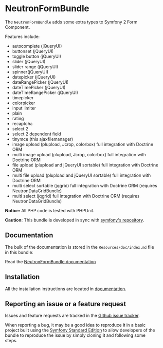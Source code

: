 NeutronFormBundle
=================
The `NeutronFormBundle` adds some extra types to Symfony 2 Form Component. 

Features include:

- autocomplete (jQueryUI)
- buttonset (jQueryUI)
- toggle button (jQueryUI)
- slider (jQueryUI)
- slider range (jQueryUI)
- spinner(jQueryUI)
- datepicker (jQueryUI)
- dateRangePicker (jQueryUI)
- dateTimePicker (jQueryUI)
- dateTimeRangePicker (jQueryUI)
- timepicker
- colorpicker
- input limiter
- plain
- rating
- recaptcha
- select 2
- select 2 dependent field
- tinymce (this ajaxfilemanager)
- image upload (plupload, Jcrop, colorbox)  full integration with Doctrine ORM
- multi image upload (plupload, Jcrop, colorbox)  full integration with Doctrine ORM
- file upload (plupload and jQueryUI sortable)  full integration with Doctrine ORM
- multi file upload (plupload and jQueryUI sortable)  full integration with Doctrine ORM
- multi select sortable (jqgrid) full integration with Doctrine ORM (requires NeutronDataGridBundle)
- multi select (jqgrid) full integration with Doctrine ORM (requires NeutronDataGridBundle)

**Notice:** All PHP code is tested with PHPUnit.

**Caution:** This bundle is developed in sync with [symfony's repository](https://github.com/symfony/symfony). 

Documentation
-------------

The bulk of the documentation is stored in the `Resources/doc/index.md` file in this bundle:

Read the [NeutronFormBundle documentation](https://github.com/neutron-project/form-bundle/blob/master/Resources/doc/index.md)

Installation
------------

All the installation instructions are located in [documentation](https://github.com/neutron-project/form-bundle/blob/master/Resources/doc/index.md).

Reporting an issue or a feature request
---------------------------------------

Issues and feature requests are tracked in the [Github issue tracker](https://github.com/neutron-project/form-bundle/issues).

When reporting a bug, it may be a good idea to reproduce it in a basic project
built using the [Symfony Standard Edition](https://github.com/symfony/symfony-standard)
to allow developers of the bundle to reproduce the issue by simply cloning it
and following some steps.



